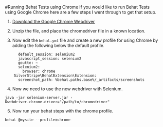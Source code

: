 #Running Behat Tests using Chrome
If you would like to run Behat Tests using Google Chrome here are a few steps I went through to get that setup.

1) [Download the Google Chrome Webdriver](http://chromedriver.storage.googleapis.com/index.html?path=2.8/)

2) Unzip the file, and place the chromedriver file in a known location.

3) Now edit the `behat.yml` file and create a new profile for using Chrome by adding the following below the default profile.

```
      default_session: selenium2
      javascript_session: selenium2
      goutte: ~
      selenium2:
        browser: chrome
    SilverStripe\BehatExtension\Extension:
      screenshot_path: %behat.paths.base%/_artifacts/screenshots
```

4) Now we need to use the new webdriver with Selenium. 

```
java -jar selenium-server.jar -Dwebdriver.chrome.driver="/path/to/chromedriver"
```

5) Now run your behat steps with the chrome profile.

```
behat @mysite --profile=chrome
```